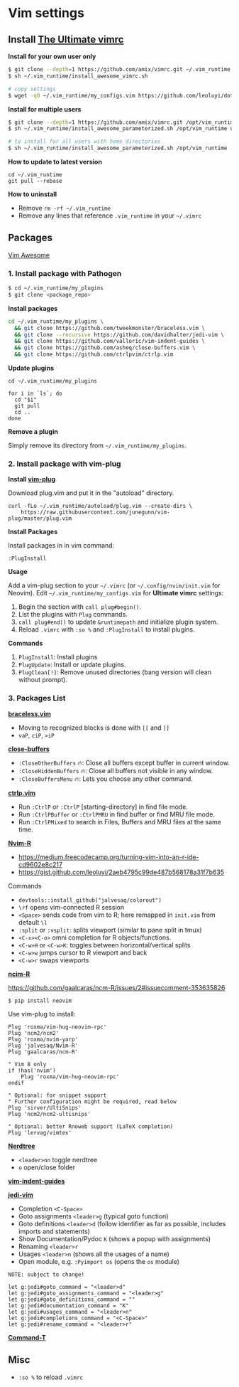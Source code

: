 # Vim settings

## Install [The Ultimate vimrc](https://github.com/amix/vimrc)

**Install for your own user only**

```sh
$ git clone --depth=1 https://github.com/amix/vimrc.git ~/.vim_runtime
$ sh ~/.vim_runtime/install_awesome_vimrc.sh

# copy settings
$ wget -qO ~/.vim_runtime/my_configs.vim https://github.com/leoluyi/dotfiles/raw/master/vim/vim_runtime/my_configs.vim
```

**Install for multiple users**

```sh
$ git clone --depth=1 https://github.com/amix/vimrc.git /opt/vim_runtime
$ sh ~/.vim_runtime/install_awesome_parameterized.sh /opt/vim_runtime user0 user1 user2

# to install for all users with home directories
$ sh ~/.vim_runtime/install_awesome_parameterized.sh /opt/vim_runtime --all
```

**How to update to latest version**

```
cd ~/.vim_runtime
git pull --rebase
```

**How to uninstall**

- Remove `rm -rf ~/.vim_runtime`
- Remove any lines that reference `.vim_runtime` in your `~/.vimrc`

## Packages

[Vim Awesome](https://vimawesome.com)

### 1. Install package with Pathogen

```sh
$ cd ~/.vim_runtime/my_plugins
$ git clone <package_repo>
```

**Install packages**

```sh
cd ~/.vim_runtime/my_plugins \
  && git clone https://github.com/tweekmonster/braceless.vim \
  && git clone --recursive https://github.com/davidhalter/jedi-vim \
  && git clone https://github.com/valloric/vim-indent-guides \
  && git clone https://github.com/asheq/close-buffers.vim \
  && git clone https://github.com/ctrlpvim/ctrlp.vim
```

**Update plugins**

```
cd ~/.vim_runtime/my_plugins

for i in `ls`; do
  cd "$i"
  git pull
  cd ..
done
```


**Remove a plugin**

Simply remove its directory from `~/.vim_runtime/my_plugins`.

### 2. Install package with vim-plug

**Install [vim-plug](https://github.com/junegunn/vim-plug)**

Download plug.vim and put it in the "autoload" directory.

```
curl -fLo ~/.vim_runtime/autoload/plug.vim --create-dirs \
    https://raw.githubusercontent.com/junegunn/vim-plug/master/plug.vim
```

**Install Packages**

Install packages in in vim command:

```
:PlugInstall
```

**Usage**

Add a vim-plug section to your `~/.vimrc` (or `~/.config/nvim/init.vim` for Neovim). Edit `~/.vim_runtime/my_configs.vim` for **Ultimate vimrc** settings:

1. Begin the section with `call plug#begin()`.
2. List the plugins with `Plug` commands.
3. `call plug#end()` to update `&runtimepath` and initialize plugin system.
4. Reload `.vimrc` with `:so %` and `:PlugInstall` to install plugins.

**Commands**

1. `PlugInstall`: Install plugins
2. `PlugUpdate`: Install or update plugins.
3. `PlugClean[!]`: Remove unused directories (bang version will clean without prompt).

### 3. Packages List

[**braceless.vim**](https://github.com/tweekmonster/braceless.vim)

- Moving to recognized blocks is done with `[[` and `]]`
- `vaP`, `ciP`, `>iP`

[**close-buffers**](https://github.com/asheq/close-buffers.vim)

- `:CloseOtherBuffers` 🔥: Close all buffers except buffer in current window.
- `:CloseHiddenBuffers` 🔥: Close all buffers not visible in any window.
- `:CloseBuffersMenu` 🔥: Lets you choose any other command.

[**ctrlp.vim**](https://github.com/ctrlpvim/ctrlp.vim)

- Run `:CtrlP` or `:CtrlP` [starting-directory] in find file mode.
- Run `:CtrlPBuffer` or `:CtrlPMRU` in find buffer or find MRU file mode.
- Run `:CtrlPMixed` to search in Files, Buffers and MRU files at the same time.

[**Nvim-R**](https://github.com/jalvesaq/Nvim-R)

- https://medium.freecodecamp.org/turning-vim-into-an-r-ide-cd9602e8c217
- https://gist.github.com/leoluyi/2aeb4795c99de487b568178a31f7b635

Commands

- `devtools::install_github("jalvesaq/colorout")`
- `\rf` opens vim-connected R session
- `<Space>` sends code from vim to R; here remapped in `init.vim` from default `\l`
- `:split` or `:vsplit`: splits viewport (similar to pane split in tmux)
- `<C-x><C-o>` omni completion for R objects/functions.
- `<C-w>H` or `<C-w>K`: toggles between horizontal/vertical splits
- `<C-w>w` jumps cursor to R viewport and back
- `<C-w>r` swaps viewports

[**ncim-R**](https://github.com/gaalcaras/ncm-R)

https://github.com/gaalcaras/ncm-R/issues/2#issuecomment-353635826

```
$ pip install neovim
```

Use vim-plug to install:

```
Plug 'roxma/vim-hug-neovim-rpc'
Plug 'ncm2/ncm2'
Plug 'roxma/nvim-yarp'
Plug 'jalvesaq/Nvim-R'
Plug 'gaalcaras/ncm-R'

" Vim 8 only
if !has('nvim')
    Plug 'roxma/vim-hug-neovim-rpc'
endif

" Optional: for snippet support
" Further configuration might be required, read below
Plug 'sirver/UltiSnips'
Plug 'ncm2/ncm2-ultisnips'

" Optional: better Rnoweb support (LaTeX completion)
Plug 'lervag/vimtex'
```

[**Nerdtree**](https://github.com/scrooloose/nerdtree)

- `<leader>nn` toggle nerdtree
- `o` open/close folder

[**vim-indent-guides**](https://github.com/valloric/vim-indent-guides)

[**jedi-vim**](https://github.com/davidhalter/jedi-vim)

- Completion `<C-Space>`
- Goto assignments `<leader>g` (typical goto function)
- Goto definitions `<leader>d` (follow identifier as far as possible, includes imports and statements)
- Show Documentation/Pydoc `K` (shows a popup with assignments)
- Renaming `<leader>r`
- Usages `<leader>n` (shows all the usages of a name)
- Open module, e.g. `:Pyimport os` (opens the `os` module)

```
NOTE: subject to change!

let g:jedi#goto_command = "<leader>d"
let g:jedi#goto_assignments_command = "<leader>g"
let g:jedi#goto_definitions_command = ""
let g:jedi#documentation_command = "K"
let g:jedi#usages_command = "<leader>n"
let g:jedi#completions_command = "<C-Space>"
let g:jedi#rename_command = "<leader>r"
```

[**Command-T**](https://github.com/wincent/Command-T)

## Misc

- `:so %` to reload `.vimrc`
